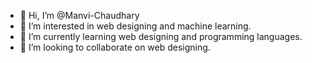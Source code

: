 - 👋 Hi, I’m @Manvi-Chaudhary
- 👀 I’m interested in web designing and machine learning.
- 🌱 I’m currently learning web designing and programming languages.
- 💞️ I’m looking to collaborate on web designing.


<!---
Manvi-Chaudhary/Manvi-Chaudhary is a ✨ special ✨ repository because its `README.md` (this file) appears on your GitHub profile.
You can click the Preview link to take a look at your changes.
--->
